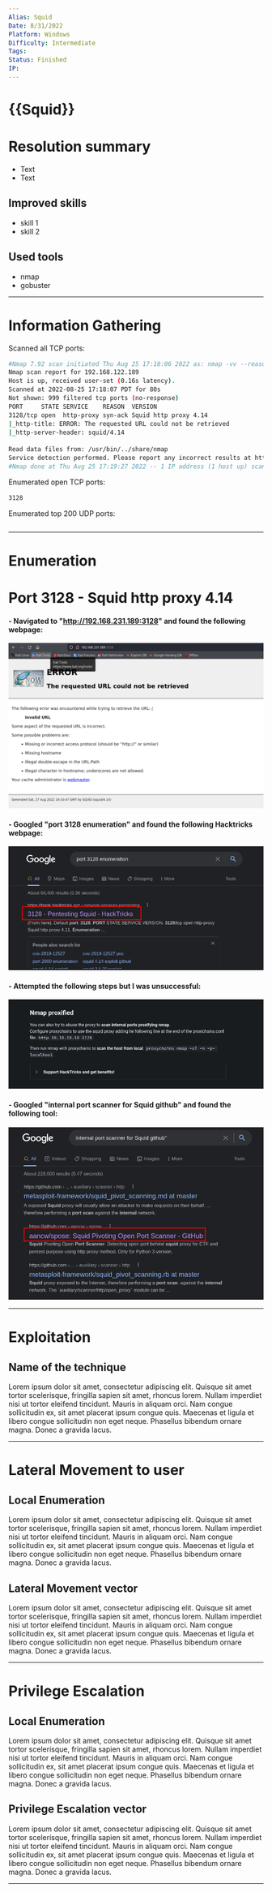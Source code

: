 ```yaml
---
Alias: Squid
Date: 8/31/2022
Platform: Windows
Difficulty: Intermediate
Tags:
Status: Finished
IP: 
---
```


# {{Squid}}


# Resolution summary
- Text
- Text

## Improved skills
- skill 1
- skill 2

## Used tools
- nmap
- gobuster

---

# Information Gathering
Scanned all TCP ports:
```bash
#Nmap 7.92 scan initiated Thu Aug 25 17:18:06 2022 as: nmap -vv --reason -Pn -T4 -sV -sC --version-all -A --osscan-guess -oN /home/brian/Downloads/Proving_Grounds/Squid/results/192.168.122.189/scans/_quick_tcp_nmap.txt -oX /home/brian/Downloads/Proving_Grounds/Squid/results/192.168.122.189/scans/xml/_quick_tcp_nmap.xml 192.168.122.189
Nmap scan report for 192.168.122.189
Host is up, received user-set (0.16s latency).
Scanned at 2022-08-25 17:18:07 PDT for 80s
Not shown: 999 filtered tcp ports (no-response)
PORT     STATE SERVICE    REASON  VERSION
3128/tcp open  http-proxy syn-ack Squid http proxy 4.14
|_http-title: ERROR: The requested URL could not be retrieved
|_http-server-header: squid/4.14

Read data files from: /usr/bin/../share/nmap
Service detection performed. Please report any incorrect results at https://nmap.org/submit/ .
#Nmap done at Thu Aug 25 17:19:27 2022 -- 1 IP address (1 host up) scanned in 80.17 seconds
```

Enumerated open TCP ports:
```bash
3128
```

Enumerated top 200 UDP ports:
```bash

```

---

# Enumeration
# Port 3128 - Squid http proxy 4.14

#### - Navigated to "http://192.168.231.189:3128" and found the following webpage:

![](Pasted%20image%2020221026235704.png)

#### - Googled "port 3128 enumeration" and found the following Hacktricks webpage:

![](Pasted%20image%2020221026235844.png)

#### - Attempted the following steps but I was unsuccessful:

![](Pasted%20image%2020221027001124.png)

#### - Googled "internal port scanner for Squid github" and found the following tool:

![](Pasted%20image%2020221027001302.png)




---

# Exploitation
## Name of the technique
Lorem ipsum dolor sit amet, consectetur adipiscing elit. Quisque sit amet tortor scelerisque, fringilla sapien sit amet, rhoncus lorem. Nullam imperdiet nisi ut tortor eleifend tincidunt. Mauris in aliquam orci. Nam congue sollicitudin ex, sit amet placerat ipsum congue quis. Maecenas et ligula et libero congue sollicitudin non eget neque. Phasellus bibendum ornare magna. Donec a gravida lacus.

---

# Lateral Movement to user
## Local Enumeration
Lorem ipsum dolor sit amet, consectetur adipiscing elit. Quisque sit amet tortor scelerisque, fringilla sapien sit amet, rhoncus lorem. Nullam imperdiet nisi ut tortor eleifend tincidunt. Mauris in aliquam orci. Nam congue sollicitudin ex, sit amet placerat ipsum congue quis. Maecenas et ligula et libero congue sollicitudin non eget neque. Phasellus bibendum ornare magna. Donec a gravida lacus.

## Lateral Movement vector
Lorem ipsum dolor sit amet, consectetur adipiscing elit. Quisque sit amet tortor scelerisque, fringilla sapien sit amet, rhoncus lorem. Nullam imperdiet nisi ut tortor eleifend tincidunt. Mauris in aliquam orci. Nam congue sollicitudin ex, sit amet placerat ipsum congue quis. Maecenas et ligula et libero congue sollicitudin non eget neque. Phasellus bibendum ornare magna. Donec a gravida lacus.

---

# Privilege Escalation
## Local Enumeration
Lorem ipsum dolor sit amet, consectetur adipiscing elit. Quisque sit amet tortor scelerisque, fringilla sapien sit amet, rhoncus lorem. Nullam imperdiet nisi ut tortor eleifend tincidunt. Mauris in aliquam orci. Nam congue sollicitudin ex, sit amet placerat ipsum congue quis. Maecenas et ligula et libero congue sollicitudin non eget neque. Phasellus bibendum ornare magna. Donec a gravida lacus.

## Privilege Escalation vector
Lorem ipsum dolor sit amet, consectetur adipiscing elit. Quisque sit amet tortor scelerisque, fringilla sapien sit amet, rhoncus lorem. Nullam imperdiet nisi ut tortor eleifend tincidunt. Mauris in aliquam orci. Nam congue sollicitudin ex, sit amet placerat ipsum congue quis. Maecenas et ligula et libero congue sollicitudin non eget neque. Phasellus bibendum ornare magna. Donec a gravida lacus.

---
